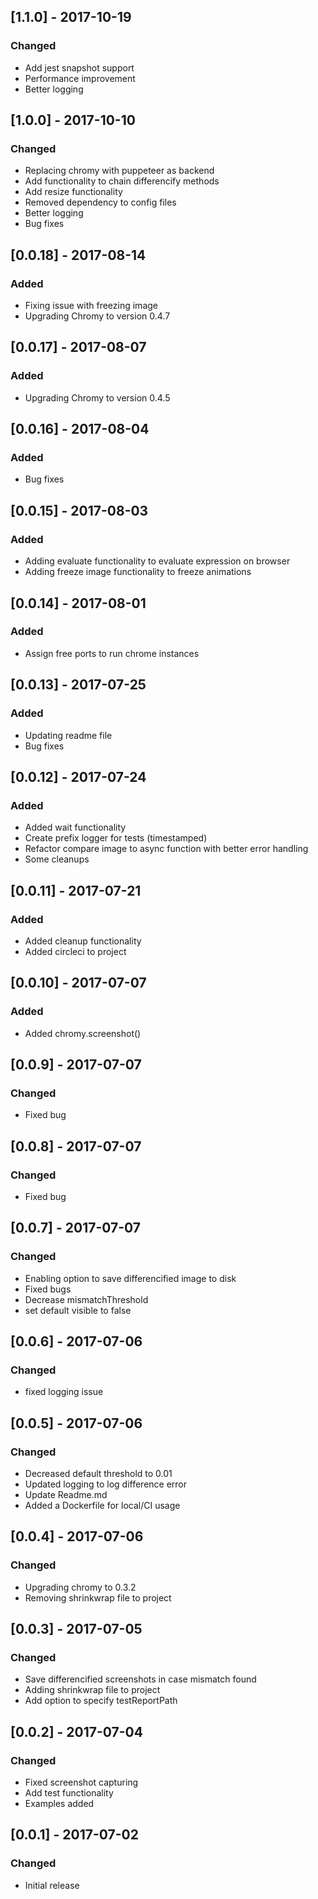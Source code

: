 ## [1.1.0] - 2017-10-19
### Changed
- Add jest snapshot support
- Performance improvement
- Better logging

## [1.0.0] - 2017-10-10
### Changed
- Replacing chromy with puppeteer as backend
- Add functionality to chain differencify methods
- Add resize functionality
- Removed dependency to config files
- Better logging
- Bug fixes

## [0.0.18] - 2017-08-14
### Added
- Fixing issue with freezing image
- Upgrading Chromy to version 0.4.7

## [0.0.17] - 2017-08-07
### Added
- Upgrading Chromy to version 0.4.5

## [0.0.16] - 2017-08-04
### Added
- Bug fixes

## [0.0.15] - 2017-08-03
### Added
- Adding evaluate functionality to evaluate expression on browser
- Adding freeze image functionality to freeze animations

## [0.0.14] - 2017-08-01
### Added
- Assign free ports to run chrome instances

## [0.0.13] - 2017-07-25
### Added
- Updating readme file
- Bug fixes

## [0.0.12] - 2017-07-24
### Added
- Added wait functionality
- Create prefix logger for tests (timestamped)
- Refactor compare image to async function with better error handling
- Some cleanups

## [0.0.11] - 2017-07-21
### Added
- Added cleanup functionality
- Added circleci to project

## [0.0.10] - 2017-07-07
### Added
- Added chromy.screenshot()

## [0.0.9] - 2017-07-07
### Changed
- Fixed bug

## [0.0.8] - 2017-07-07
### Changed
- Fixed bug

## [0.0.7] - 2017-07-07
### Changed
- Enabling option to save differencified image to disk
- Fixed bugs
- Decrease mismatchThreshold
- set default visible to false

## [0.0.6] - 2017-07-06
### Changed
- fixed logging issue

## [0.0.5] - 2017-07-06
### Changed
- Decreased default threshold to 0.01
- Updated logging to log difference error
- Update Readme.md
- Added a Dockerfile for local/CI usage

## [0.0.4] - 2017-07-06
### Changed
- Upgrading chromy to 0.3.2
- Removing shrinkwrap file to project

## [0.0.3] - 2017-07-05
### Changed
- Save differencified screenshots in case mismatch found
- Adding shrinkwrap file to project
- Add option to specify testReportPath

## [0.0.2] - 2017-07-04
### Changed
- Fixed screenshot capturing
- Add test functionality
- Examples added

## [0.0.1] - 2017-07-02
### Changed
- Initial release